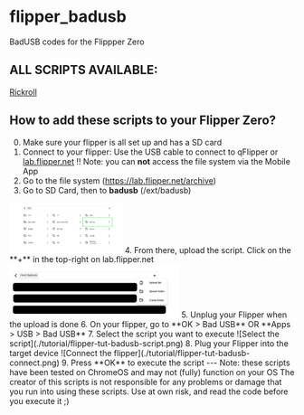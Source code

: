 # flipper_badusb
BadUSB codes for the Flippper Zero

## ALL SCRIPTS AVAILABLE:
[Rickroll](./rickroll.txt)

## How to add these scripts to your Flipper Zero?
0. Make sure your flipper is all set up and has a SD card
1. Connect to your flipper: Use the USB cable to connect to qFlipper or [lab.flipper.net](https://lab.flipper.net/)
!! Note: you can **not** access the file system via the Mobile App
2. Go to the file system (https://lab.flipper.net/archive)
3. Go to SD Card, then to **badusb** (/ext/badusb)
<img src="./tutorial/flipper-tut-badusb.png" alt="lab.flipper.net interface in /ext" width="200" height="auto">
4. From there, upload the script. Click on the **+** in the top-right on lab.flipper.net
<img src="./tutorial/flipper-tut-badusb-upload.png" alt="lab.flipper.net interface in /ext" width="300">
5. Unplug your Flipper when the upload is done
6. On your flipper, go to **OK > Bad USB** OR **Apps > USB > Bad USB**
7. Select the script you want to execute
![Select the script](./tutorial/flipper-tut-badusb-script.png)
8. Plug your Flipper into the target device
![Connect the flipper](./tutorial/flipper-tut-badusb-connect.png)
9. Press **OK** to execute the script
---
Note: these scripts have been tested on ChromeOS and may not (fully) function on your OS
The creator of this scripts is not responsible for any problems or damage that you run into using these scripts.
Use at own risk, and read the code before you execute it ;)
